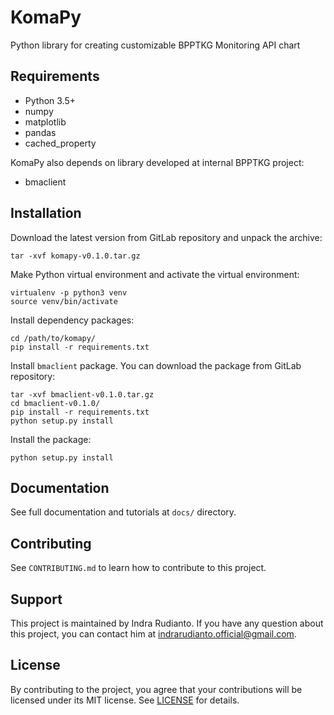 # KomaPy

Python library for creating customizable BPPTKG Monitoring API chart

## Requirements

* Python 3.5+
* numpy
* matplotlib
* pandas
* cached_property

KomaPy also depends on library developed at internal BPPTKG project:

* bmaclient

## Installation

Download the latest version from GitLab repository and unpack the archive:

    tar -xvf komapy-v0.1.0.tar.gz

Make Python virtual environment and activate the virtual environment:

    virtualenv -p python3 venv
    source venv/bin/activate

Install dependency packages:

    cd /path/to/komapy/
    pip install -r requirements.txt

Install `bmaclient` package. You can download the package from GitLab
repository:

    tar -xvf bmaclient-v0.1.0.tar.gz
    cd bmaclient-v0.1.0/
    pip install -r requirements.txt
    python setup.py install

Install the package:

    python setup.py install

## Documentation

See full documentation and tutorials at `docs/` directory.

## Contributing

See `CONTRIBUTING.md` to learn how to contribute to this project.

## Support

This project is maintained by Indra Rudianto. If you have any question about
this project, you can contact him at <indrarudianto.official@gmail.com>.

## License

By contributing to the project, you agree that your contributions will be
licensed under its MIT license.
See [LICENSE](https://gitlab.com/bpptkg/komapy/blob/master/LICENSE) for details.
